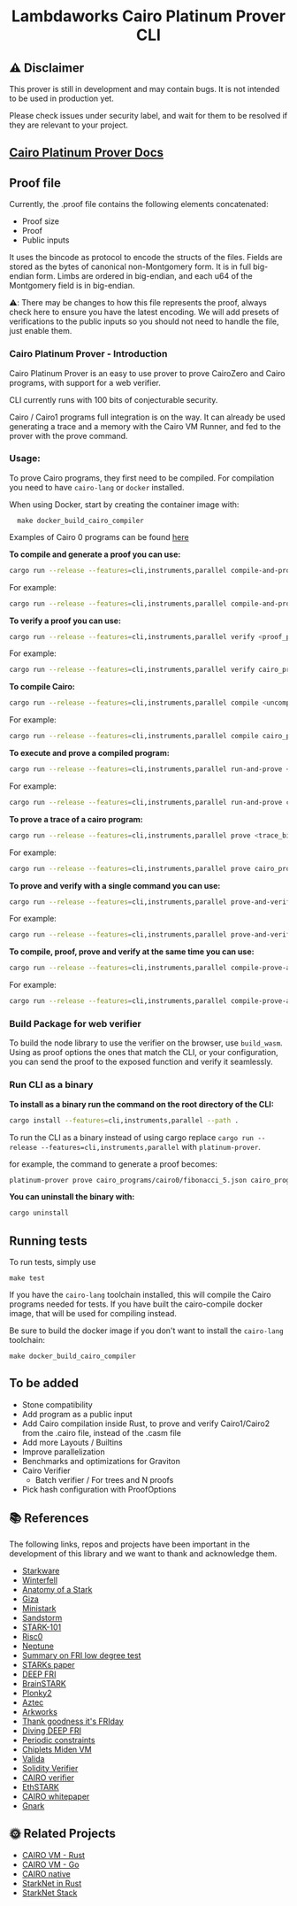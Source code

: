 <div align="center">

# Lambdaworks Cairo Platinum Prover CLI

</div>

## ⚠️ Disclaimer

This prover is still in development and may contain bugs. It is not intended to be used in production yet.

Please check issues under security label, and wait for them to be resolved if they are relevant to your project.

## [Cairo Platinum Prover Docs]([<[lambdaclass.github.io/lambdaworks/](https://github.com/lambdaclass/lambdaworks/blob/main/provers/cairo/README.md)>](https://lambdaclass.github.io/lambdaworks/))

## Proof file

Currently, the .proof file contains the following elements concatenated:
- Proof size
- Proof
- Public inputs

It uses the bincode as protocol to encode the structs of the files. Fields are stored as the bytes of canonical non-Montgomery form. It is in full big-endian form. Limbs are ordered in big-endian, and each u64 of the Montgomery field is in big-endian.

⚠️: There may be changes to how this file represents the proof, always check here to ensure you have the latest encoding. We will add presets of verifications to the public inputs so you should not need to handle the file, just enable them.

### Cairo Platinum Prover - Introduction

Cairo Platinum Prover is an easy to use prover to prove CairoZero and Cairo programs, with support for a web verifier. 

CLI currently runs with 100 bits of conjecturable security. 

Cairo / Cairo1 programs full integration is on the way. It can already be used generating a trace and a memory with the Cairo VM Runner, and fed to the prover with the prove command. 

### Usage:

To prove Cairo programs, they first need to be compiled. For compilation you need to have `cairo-lang` or `docker` installed.

When using Docker, start by creating the container image with:

```**bash**
  make docker_build_cairo_compiler
```

Examples of Cairo 0 programs can be found [here](https://github.com/lambdaclass/lambdaworks/tree/main/provers/cairo/cairo-prover-lib/cairo_programs/cairo0)


**To compile and generate a proof you can use:**

```bash
cargo run --release --features=cli,instruments,parallel compile-and-prove <program_path> <output_proof_path>
```

For example:

```bash
cargo run --release --features=cli,instruments,parallel compile-and-prove cairo_programs/cairo0/fibonacci_5.cairo cairo_programs/cairo0/fibonacci_5.proof
```


**To verify a proof you can use:**

```bash
cargo run --release --features=cli,instruments,parallel verify <proof_path>
```

For example:

```bash
cargo run --release --features=cli,instruments,parallel verify cairo_programs/cairo0/fibonacci_5.proof
```

**To compile Cairo:**

```bash
cargo run --release --features=cli,instruments,parallel compile <uncompiled_program_path> 
```

For example:

```bash
cargo run --release --features=cli,instruments,parallel compile cairo_programs/cairo0/fibonacci_5.cairo
```

**To execute and prove a compiled program:**

```bash
cargo run --release --features=cli,instruments,parallel run-and-prove <compiled_program_path> <output_proof_path>
```

For example:

```bash
cargo run --release --features=cli,instruments,parallel run-and-prove cairo_programs/cairo0/fibonacci_5.json program_proof.proof
```

**To prove a trace of a cairo program:**

```bash
cargo run --release --features=cli,instruments,parallel prove <trace_bin_path> <memory_bin_path> <output_proof_path>
```

For example:

```bash
cargo run --release --features=cli,instruments,parallel prove cairo_programs/cairo0/fibonacci_5_trace.bin cairo_programs/cairo0/fibonacci_5_memory.bin program_proof.proof
```

**To prove and verify with a single command you can use:**

```bash
cargo run --release --features=cli,instruments,parallel prove-and-verify <compiled_program_path>
```

For example:

```bash
cargo run --release --features=cli,instruments,parallel prove-and-verify cairo_programs/cairo0/fibonacci_5.json
```



**To compile, proof, prove and verify at the same time you can use:**

```bash
cargo run --release --features=cli,instruments,parallel compile-prove-and-verify <program_path>
```

For example:

```bash
cargo run --release --features=cli,instruments,parallel compile-prove-and-verify cairo_programs/cairo0/fibonacci_5.cairo
```

### Build Package for web verifier 

To build the node library to use the verifier on the browser, use `build_wasm`. Using as proof options the ones that match the CLI, or your configuration, you can send the proof to the exposed function and verify it seamlessly.

### Run CLI as a binary

**To install as a binary run the command on the root directory of the CLI:**
```bash
cargo install --features=cli,instruments,parallel --path .
```

To run the CLI as a binary instead of using cargo replace `cargo run --release --features=cli,instruments,parallel` with `platinum-prover`.

for example, the command to generate a proof becomes:
```bash
platinum-prover prove cairo_programs/cairo0/fibonacci_5.json cairo_programs/cairo0/fibonacci_5.proof
```

**You can uninstall the binary with:**
```bash
cargo uninstall
```

## Running tests
To run tests, simply use
```
make test
```
If you have the `cairo-lang` toolchain installed, this will compile the Cairo programs needed
for tests.
If you have built the cairo-compile docker image, that will be used for compiling instead.

Be sure to build the docker image if you don't want to install the `cairo-lang` toolchain:
```
make docker_build_cairo_compiler
```

## To be added
- Stone compatibility
- Add program as a public input
-  Add Cairo compilation inside Rust, to prove and verify Cairo1/Cairo2 from the .cairo file, instead of the .casm file
- Add more Layouts / Builtins
- Improve parallelization
- Benchmarks and optimizations for Graviton
-  Cairo Verifier
   - Batch verifier / For trees and N proofs
-  Pick hash configuration with ProofOptions

## 📚 References

The following links, repos and projects have been important in the development of this library and we want to thank and acknowledge them. 

- [Starkware](https://starkware.co/)
- [Winterfell](https://github.com/facebook/winterfell)
- [Anatomy of a Stark](https://aszepieniec.github.io/stark-anatomy/overview)
- [Giza](https://github.com/maxgillett/giza)
- [Ministark](https://github.com/andrewmilson/ministark)
- [Sandstorm](https://github.com/andrewmilson/sandstorm)
- [STARK-101](https://starkware.co/stark-101/)
- [Risc0](https://github.com/risc0/risc0)
- [Neptune](https://github.com/Neptune-Crypto)
- [Summary on FRI low degree test](https://eprint.iacr.org/2022/1216)
- [STARKs paper](https://eprint.iacr.org/2018/046)
- [DEEP FRI](https://eprint.iacr.org/2019/336)
- [BrainSTARK](https://aszepieniec.github.io/stark-brainfuck/)
- [Plonky2](https://github.com/mir-protocol/plonky2)
- [Aztec](https://github.com/AztecProtocol)
- [Arkworks](https://github.com/arkworks-rs)
- [Thank goodness it's FRIday](https://vitalik.ca/general/2017/11/22/starks_part_2.html)
- [Diving DEEP FRI](https://blog.lambdaclass.com/diving-deep-fri/)
- [Periodic constraints](https://blog.lambdaclass.com/periodic-constraints-and-recursion-in-zk-starks/)
- [Chiplets Miden VM](https://wiki.polygon.technology/docs/miden/design/chiplets/main/)
- [Valida](https://github.com/valida-xyz/valida/tree/main)
- [Solidity Verifier](https://github.com/starkware-libs/starkex-contracts/tree/master/evm-verifier/solidity/contracts/cpu)
- [CAIRO verifier](https://github.com/starkware-libs/cairo-lang/tree/master/src/starkware/cairo/stark_verifier)
- [EthSTARK](https://github.com/starkware-libs/ethSTARK/tree/master)
- [CAIRO whitepaper](https://eprint.iacr.org/2021/1063.pdf)
- [Gnark](https://github.com/Consensys/gnark)

## 🌞 Related Projects

- [CAIRO VM - Rust](https://github.com/lambdaclass/cairo-vm)
- [CAIRO VM - Go](https://github.com/lambdaclass/cairo_vm.go)
- [CAIRO native](https://github.com/lambdaclass/cairo_native/)
- [StarkNet in Rust](https://github.com/lambdaclass/starknet_in_rust)
- [StarkNet Stack](https://github.com/lambdaclass/starknet_stack)

